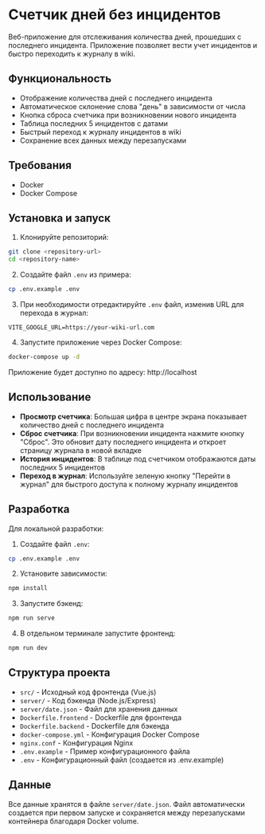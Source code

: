 # Счетчик дней без инцидентов

Веб-приложение для отслеживания количества дней, прошедших с последнего инцидента. Приложение позволяет вести учет инцидентов и быстро переходить к журналу в wiki.

## Функциональность

- Отображение количества дней с последнего инцидента
- Автоматическое склонение слова "день" в зависимости от числа
- Кнопка сброса счетчика при возникновении нового инцидента
- Таблица последних 5 инцидентов с датами
- Быстрый переход к журналу инцидентов в wiki
- Сохранение всех данных между перезапусками

## Требования

- Docker
- Docker Compose

## Установка и запуск

1. Клонируйте репозиторий:

```bash
git clone <repository-url>
cd <repository-name>
```

2. Создайте файл `.env` из примера:

```bash
cp .env.example .env
```

3. При необходимости отредактируйте `.env` файл, изменив URL для перехода в журнал:

```
VITE_GOOGLE_URL=https://your-wiki-url.com
```

4. Запустите приложение через Docker Compose:

```bash
docker-compose up -d
```

Приложение будет доступно по адресу: http://localhost

## Использование

- **Просмотр счетчика**: Большая цифра в центре экрана показывает количество дней с последнего инцидента
- **Сброс счетчика**: При возникновении инцидента нажмите кнопку "Сброс". Это обновит дату последнего инцидента и откроет страницу журнала в новой вкладке
- **История инцидентов**: В таблице под счетчиком отображаются даты последних 5 инцидентов
- **Переход в журнал**: Используйте зеленую кнопку "Перейти в журнал" для быстрого доступа к полному журналу инцидентов

## Разработка

Для локальной разработки:

1. Создайте файл `.env`:

```bash
cp .env.example .env
```

2. Установите зависимости:

```bash
npm install
```

3. Запустите бэкенд:

```bash
npm run serve
```

4. В отдельном терминале запустите фронтенд:

```bash
npm run dev
```

## Структура проекта

- `src/` - Исходный код фронтенда (Vue.js)
- `server/` - Код бэкенда (Node.js/Express)
- `server/date.json` - Файл для хранения данных
- `Dockerfile.frontend` - Dockerfile для фронтенда
- `Dockerfile.backend` - Dockerfile для бэкенда
- `docker-compose.yml` - Конфигурация Docker Compose
- `nginx.conf` - Конфигурация Nginx
- `.env.example` - Пример конфигурационного файла
- `.env` - Конфигурационный файл (создается из .env.example)

## Данные

Все данные хранятся в файле `server/date.json`. Файл автоматически создается при первом запуске и сохраняется между перезапусками контейнера благодаря Docker volume.
